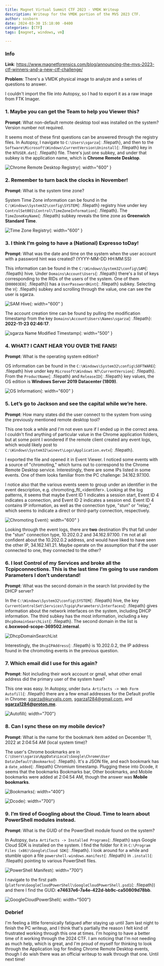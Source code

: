 ```yaml
---
title: Magnet Virtual Summit CTF 2023 - VMDK Writeup
description: Writeup for the VMDK portion of the MVS 2023 CTF.
author: sosborn
date: 2024-03-30 15:18:00 -0400
categories: [CTF]
tags: [magnet, windows, vm]

---
```


### Info

**Link**: <https://www.magnetforensics.com/blog/announcing-the-mvs-2023-ctf-winners-and-a-new-ctf-challenge/>

**Problem**: There's a VMDK physical image to analyze and a series of questions to answer.

I couldn't import the file into Autopsy, so I had to export it as a raw image from FTK Imager.

### 1. Maybe you can get the Team to help you Viewer this?

**Prompt**: What non-default remote desktop tool was installed on the system? Version number not required.

It seems most of these first questions can be answered through the registry files. In Autopsy, I navigate to `C:\Users\sgarza`{: .filepath}, and then to the `Software\Microsoft\Windows\CurrentVersion\Uninstall`{: .filepath} key in the `NTUSER.dat`{: .filepath} file. There's just one subkey, and under that subkey is the application name, which is **Chrome Remote Desktop**.

![Chrome Remote Desktop Registry](/assets/img/2024-03-30/1_1.png){: width="600" }

### 2. Remember to turn back the clocks in November!

**Prompt**: What is the system time zone?

System Time Zone information can be found in the `C:\Windows\System32\config\SYSTEM`{: .filepath} registry hive under key `ControlSet001\Control\TimeZoneInformation`{: .filepath}. The `TimeZoneKeyName`{: .filepath} subkey reveals the time zone as **Greenwich Standard Time**.

![Time Zone Registry](/assets/img/2024-03-30/2_1.png){: width="600" }

### 3. I think I’m going to have a (National) Expresso toDay!

**Prompt**: What was the date and time on the system when the user account with a password hint was created? (YYYY-MM-DD HH:MM:SS)

This information can be found in the `C:\Windows\System32\config\SAM`{: .filepath} hive. Under `Domains\Account\Users`{: .filepath} there's a list of keys corresponding to the RIDs of the users of the system. One of them (`000003E8`{: .filepath}) has a `UserPasswordHint`{: .filepath} subkey. Selecting the `V`{: .filepath} subkey and scrolling through the value, one can see the user is sgarza.

![SAM Hive](/assets/img/2024-03-30/3_1.png){: width="600" }

The account creation time can be found by pulling the modification timestamp from the key `Domains\Account\Users\Names\sgarza`{: .filepath}: **2022-11-23 02:46:17**.


![sgarza Name Modified Timestamp](/assets/img/2024-03-30/3_2.png){: width="500" }

### 4. WHAT? I CANT HEAR YOU OVER THE FANS!

**Prompt**: What is the operating system edition?

OS information can be found in the `C:\Windows\System32\config\SOFTWARE`{: .filepath} hive under key `Microsoft\Windows NT\CurrentVersion`{: .filepath}. From the `ProductName`{: .filepath} and `ReleaseID`{: .filepath} key values, the OS edition is **Windows Server 2019 Datacenter (1809)**.

![OS Information](/assets/img/2024-03-30/4_1.png){: width="600" }

### 5. Let’s go to Jackson and see the capital while we’re here.

**Prompt**: How many states did the user connect to the system from using the previously mentioned remote desktop tool?

This one took a while and I'm not even sure if I ended up in the correct area. I couldn't find anything of particular value in the Chrome application folders, but at some point I wondered if the remote client created any event logs, which would likely post to `C:\Windows\System32\winevt\Logs\Application.evtx`{: .filepath}. 

I exported the file and opened it in Event Viewer. I noticed some events with a source of "chromoting," which turns out to correspond to the Chrome Remote Desktop service. Interestingly, there are some IPs listed in some events. One of them looks familiar from the PC challenge: 34.162.97.100. 

I notice also that the various events seem to group under an identifier in the event description, e.g. chromoting_ftl_&lt;identifer&gt;. Looking at the log patterns, it seems that maybe Event ID 1 indicates a session start, Event ID 4 indicates a connection, and Event ID 2 indicates a session end. Event ID 4 contains IP information, as well as the connection type, "stun" or "relay," which seems to indicate a direct or third-party connection, respectively.

![Chromoting Event](/assets/img/2024-03-30/5_1.png){: width="600" }

Looking through the event logs, there are **two** destination IPs that fall under the "stun" connection type, 10.202.0.2 and 34.162.97.100. I'm not at all confident about the 10.202.0.2 address, and would have liked to have seen the other IP, 34.162.141.21. Maybe operate on the assumption that if the user connected to one, they connected to the other? 

### 6. I lost Control of my Services and broke all the Tcpipconnections. This is the last time I’m going to use random Parameters I don’t understand!

**Prompt**: What was the second domain in the search list provided by the DHCP server?

In the `C:\Windows\System32\config\SYSTEM`{: .filepath} hive, the key `CurrentControlSet\Services\Tcpip\Parameters\Interfaces`{: .filepath} gives information about the network interfaces on the system, including DHCP information. The third subkey has the most information, including a key `DhcpDomainSearchList`{: .filepath}. The second domain in the list is **c.boxwood-scope-369502.internal**.

![DhcpDomainSearchList](/assets/img/2024-03-30/6_1.png)

Interestingly, the `DhcpIPAddress`{: .filepath} is 10.202.0.2, the IP address found in the chromoting events in the previous question.

### 7. Which email did I use for this again?

**Prompt**: Not including their work account or gmail, what other email address did the primary user of the system have?

This one was easy. In Autopsy, under `Data Artifacts -> Web Form Autofill`{: .filepath} there are a few email addresses for the Default profile in Chrome: sgarza@kurvalis.com, sgarza1284@gmail.com, and **sgarza1284@proton.me**.

![Autofill](/assets/img/2024-03-30/7_1.png){: width="700"}

### 8. Can I sync these on my mobile device?

**Prompt**: What is the name for the bookmark item added on December 11, 2022 at 2:04:54 AM (local system time)?

The user's Chrome bookmarks are in `C:\Users\sgarza\AppData\Local\Google\Chrome\User Data\Default\Bookmarks`{: .filepath}. It's a JSON file, and each bookmark has a `date_added`{: .filepath} Chromium timestamp. Plugging these into Dcode, it seems that the bookmarks Bookmarks bar, Other bookmarks, and Mobile bookmarks were added at 2:04:54 AM, though the answer was **Mobile bookmarks**.

![Bookmarks](/assets/img/2024-03-30/8_1.png){: width="400"}

![Dcode](/assets/img/2024-03-30/8_2.png){: width="700"}

### 9. I’m tired of Googling about the Cloud. Time to learn about PowerShell modules instead.

**Prompt**: What is the GUID of the PowerShell module found on the system?

In Autopsy, `Data Artifacts -> Installed Programs`{: .filepath} says Google Cloud SDK is installed on the system. I find the folder for it in `C:\Program Files (x86)\Google\Cloud SDK`{: .filepath}. I look around for a while and stumble upon a file `powershell-windows.manifest`{: .filepath} in `.install`{: .filepath} pointing to various PowerShell files. 

![PowerShell Manifest](/assets/img/2024-03-30/9_1.png){: width="700"}

I navigate to the first path (`platform\GoogleCloudPowerShell\GoogleCloudPowerShell.psd1`{: .filepath}) and there I find the GUID: **e74637e6-7a4e-422d-bb9c-ca50809d78bb**.

![GoogleCloudPowerShell](/assets/img/2024-03-30/9_2.png){: width="500"}

### Debrief

I'm feeling a little forensically fatigued after staying up until 3am last night to finish the PC writeup, and I think that's partially the reason I felt kind of frustrated working through this one at times. I'm hoping to have a better time of it working through the 2024 CTF. I am noticing that I'm not needing as much help, which is great, and I'm proud of myself for thinking to look through the Application log for finding Chrome Remote Desktop events, though I do wish there was an official writeup to walk through that one. Until next time!


